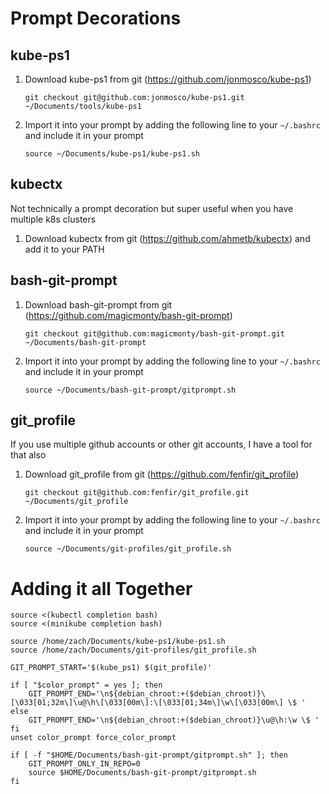 # Prompt Decorations
## kube-ps1

1. Download kube-ps1 from git (https://github.com/jonmosco/kube-ps1)
    ```
    git checkout git@github.com:jonmosco/kube-ps1.git ~/Documents/tools/kube-ps1
    ```
2. Import it into your prompt by adding the following line to your `~/.bashrc` and include it in your prompt
    ```
    source ~/Documents/kube-ps1/kube-ps1.sh
    ```

## kubectx
Not technically a prompt decoration but super useful when you have multiple k8s clusters

1. Download kubectx from git (https://github.com/ahmetb/kubectx) and add it to your PATH

## bash-git-prompt
1. Download bash-git-prompt from git (https://github.com/magicmonty/bash-git-prompt)
    ```
    git checkout git@github.com:magicmonty/bash-git-prompt.git ~/Documents/bash-git-prompt
    ```
2. Import it into your prompt by adding the following line to your `~/.bashrc` and include it in your prompt
    ```
    source ~/Documents/bash-git-prompt/gitprompt.sh
    ```

## git_profile
If you use multiple github accounts or other git accounts, I have a tool for that also

1. Download git_profile from git (https://github.com/fenfir/git_profile)
    ```
    git checkout git@github.com:fenfir/git_profile.git ~/Documents/git_profile
    ```
2. Import it into your prompt by adding the following line to your `~/.bashrc` and include it in your prompt
    ```
    source ~/Documents/git-profiles/git_profile.sh
    ```


# Adding it all Together
```
source <(kubectl completion bash)
source <(minikube completion bash)

source /home/zach/Documents/kube-ps1/kube-ps1.sh
source /home/zach/Documents/git-profiles/git_profile.sh

GIT_PROMPT_START='$(kube_ps1) $(git_profile)'

if [ "$color_prompt" = yes ]; then
    GIT_PROMPT_END='\n${debian_chroot:+($debian_chroot)}\[\033[01;32m\]\u@\h\[\033[00m\]:\[\033[01;34m\]\w\[\033[00m\] \$ '
else
    GIT_PROMPT_END='\n${debian_chroot:+($debian_chroot)}\u@\h:\w \$ '
fi
unset color_prompt force_color_prompt

if [ -f "$HOME/Documents/bash-git-prompt/gitprompt.sh" ]; then
    GIT_PROMPT_ONLY_IN_REPO=0
    source $HOME/Documents/bash-git-prompt/gitprompt.sh
fi
```
